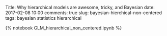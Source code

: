 Title: Why hierarchical models are awesome, tricky, and Bayesian
date: 2017-02-08 10:00
comments: true
slug: bayesian-hierchical-non-centered
tags: bayesian statistics hierarchical


{% notebook GLM_hierarchical_non_centered.ipynb %}
